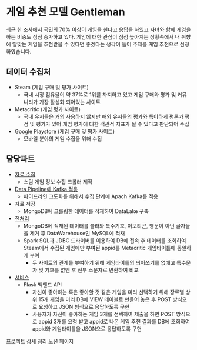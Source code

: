 # 게임 추천 모델 Gentleman
최근 한 조사에서 국민의 70% 이상이 게임을 한다고 응답을 하였고 자녀와 함께 게임을하는 비중도 점점 증가하고 있다.
게임에 대한 관심이 점점 높아지는 상황속에서 내 취향에 알맞는 게임을 추천받을 수 있다면 좋겠다는 생각이 들어 주제를 게임 추천으로 선정하였습니다.

## 데이터 수집처
- Steam (게임 구매 및 평가 사이트)
    - 국내 시장 점유율이 약 37%로 1위를 차지하고 있고 게임 구매와 평가 및 커뮤니티가 가장 활성화 되어있는 사이트 
- Metacritic (게임 평가 사이트)
    - 국내 유저들은 거의 사용하지 않지만 해외 유저들의 평가와 특이하게 평론가 평점 및 평가가 있어 게임 평가에 대한 객관적 지표가 될 수 있다고 판단되어 수집
- Google Playstore (게임 구매 및 평가 사이트)
    - 모바일 분야의 게임 수집을 위해 수집 

## 담당파트
- [자료 수집](https://github.com/hoseong0422/MC_PJ_03/blob/master/codes/steam_info_crawler.py)
    - 스팀 게임 정보 수집 크롤러 제작
- [Data Pipeline에 Kafka 적용](https://github.com/hoseong0422/MC_PJ_03/tree/master/codes/kafka)
    - 파이프라인 고도화를 위해서 수집 단계에 Apach Kafka를 적용
- 자료 저장
    - MongoDB에 크롤링한 데이터를 적재하여 DataLake 구축
- [전처리](https://github.com/hoseong0422/MC_PJ_03/blob/master/codes/steam_info_to_warehouse.py)
    - MongoDB에 적재된 데이터를 불러와 특수기호, 이모티콘, 영문이 아닌 글자들을 제거 후 DataWarehouse인 MySQL에 적재
    - Spark SQL과 JDBC 드라이버를 이용하여 DB에 접속 후 데이터를 조회하여 Steam에서 수집된 게임에만 부여된 appid를 Metacritic 게임타이틀에 동일하게 부여
        - 두 사이트의 관계를 부여하기 위해 게임타이틀의 띄어쓰기를 없애고 특수문자 및 기호를 없앤 후 전부 소문자로 변환하여 비교
- [서비스](https://github.com/hoseong0422/MC_PJ_03/tree/master/codes/Flask)
    - Flask 백엔드 API
        - 자신이 좋아하는 혹은 좋아할 것 같은 게임을 미리 선택하기 위해 장르별 상위 15개 게임을 미리 DB에 VIEW 테이블로 만들어 놓은 후 POST 방식으로 요청하고 JSON 형식으로 응답하도록 구현
        - 사용자가 자신이 좋아하는 게임 3개를 선택하여 제출을 하면 POST 방식으로 appid 3개를 요청 받고 appid로 나온 게임 추천 결과를 DB에 조회하여 appid와 게임타이틀을 JSON으로 응답하도록 구현

프로젝트 상세 정리 [노션](https://data-explorer.notion.site/Gentleman-25facd8c20ea414481d472068c7488dd) 페이지